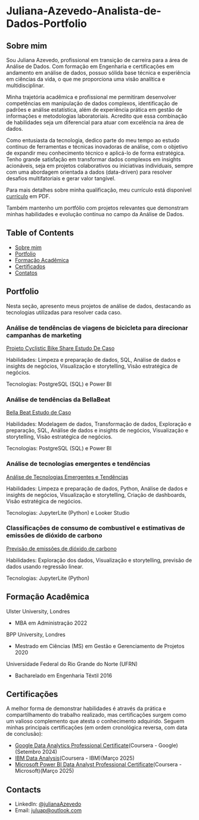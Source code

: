 # Juliana-Azevedo-Analista-de-Dados-Portfolio

## Sobre mim

Sou Juliana Azevedo, profissional em transição de carreira para a área de Análise de Dados. Com formação em Engenharia e certificações em andamento em análise de dados, possuo sólida base técnica e experiência em ciências da vida, o que me proporciona uma visão analítica e multidisciplinar.

Minha trajetória acadêmica e profissional me permitiram desenvolver competências em manipulação de dados complexos, identificação de padrões e análise estatística, além de experiência prática em gestão de informações e metodologias laboratoriais. Acredito que essa combinação de habilidades seja um diferencial para atuar com excelência na área de dados.

Como entusiasta da tecnologia, dedico parte do meu tempo ao estudo contínuo de ferramentas e técnicas inovadoras de análise, com o objetivo de expandir meu conhecimento técnico e aplicá-lo de forma estratégica. Tenho grande satisfação em transformar dados complexos em insights acionáveis, seja em projetos colaborativos ou iniciativas individuais, sempre com uma abordagem orientada a dados (data-driven) para resolver desafios multifatoriais e gerar valor tangível.

Para mais detalhes sobre minha qualificação, meu currículo está disponível [currículo](https://github.com/JulianaAzevedo9/Juliana-Azevedo-Analista-de-Dados-Portfolio/blob/main/Juliana%20Azevedo-Curriculo%20optimizado(1).pdf) em PDF.

Também mantenho um portfólio com projetos relevantes que demonstram minhas habilidades e evolução contínua no campo da Análise de Dados.

## Table of Contents
- [Sobre mim](https://github.com/JulianaAzevedo9/Juliana-Azevedo-Analista-de-Dados-Portfolio/blob/main/README.md#sobre-mim)
- [Portfolio](https://github.com/JulianaAzevedo9/Juliana-Azevedo-Analista-de-Dados-Portfolio/blob/main/README.md#portfolio)
- [Formação Acadêmica](https://github.com/JulianaAzevedo9/Juliana-Azevedo-Analista-de-Dados-Portfolio/blob/main/README.md#forma%C3%A7%C3%A3o-acad%C3%AAmica)
- [Certificados](https://github.com/JulianaAzevedo9/Juliana-Azevedo-Analista-de-Dados-Portfolio/blob/main/README.md#certifica%C3%A7%C3%B5es)
- [Contatos](https://github.com/JulianaAzevedo9/Juliana-Azevedo-Analista-de-Dados-Portfolio/blob/main/README.md#contacts)
## Portfolio 
Nesta seção, apresento meus projetos de análise de dados, destacando as tecnologias utilizadas para resolver cada caso.

### Análise de tendências de viagens de bicicleta para direcionar campanhas de marketing

[Projeto Cyclistic Bike Share Estudo De Caso](https://github.com/JulianaAzevedo9/Estudo-de-Caso-Cyclistic-Analise-de-Dados-para-Conversao-de-Usuarios/tree/main)

Habilidades: Limpeza e preparação de dados, SQL, Análise de dados e insights de negócios, Visualização e storytelling, Visão estratégica de negócios.

Tecnologias: PostgreSQL (SQL) e Power BI

### Análise de tendências da BellaBeat

[Bella Beat Estudo de Caso](https://github.com/JulianaAzevedo9/BellaBeat-Estudo-De-Caso)

Habilidades: Modelagem de dados, Transformação de dados, Exploração e preparação, SQL, Análise de dados e insights de negócios, Visualização e storytelling, Visão estratégica de negócios.

Tecnologias: PostgreSQL (SQL) e Power BI

### Análise de tecnologias emergentes e tendências

[Análise de Tecnologias Emergentes e Tendências](https://github.com/JulianaAzevedo9/Analise-das-tecnologias-e-tendencias-emergentes)

Habilidades: Limpeza e preparação de dados, Python, Análise de dados e insights de negócios, Visualização e storytelling, Criação de dashboards, Visão estratégica de negócios.

Tecnologias: JupyterLite (Python) e Looker Studio

### Classificações de consumo de combustível e estimativas de emissões de dióxido de carbono

[Previsão de emissões de dióxido de carbono](https://github.com/JulianaAzevedo9/Classificacoes-de-consumo-de-combustivel-e-estimativas-de-emiss-es-de-di-xido-de-carbono/blob/main/RegressaolinearparapreveroconsumodeCO2(1).ipynb)

Habilidades: Exploração dos dados, Visualização e storytelling, previsão de dados usando regressão linear.

Tecnologias: JupyterLite (Python)

## Formação Acadêmica

Ulster University, Londres
- MBA em Administração
2022

BPP University, Londres
- Mestrado em Ciências (MS) em Gestão e Gerenciamento de Projetos
2020

Universidade Federal do Rio Grande do Norte (UFRN) 
- Bacharelado em Engenharia Têxtil
2016

## Certificações

A melhor forma de demonstrar habilidades é através da prática e compartilhamento do trabalho realizado, mas certificações surgem como um valioso complemento que atesta o conhecimento adquirido. Seguem minhas principais certificações (em ordem cronológica reversa, com data de conclusão):

- [Google Data Analytics Professional Certificate](https://www.credly.com/badges/9ac93e36-90b3-414b-9365-9667ae7b0ddd/linked_in_profile)(Coursera - Google)(Setembro 2024)
- [IBM Data Analysis](https://www.credly.com/badges/6aaec0ee-dbd6-4f49-a3cd-a85cd7111a20/linked_in_profile)(Coursera - IBM)(Março 2025)
- [Microsoft Power BI Data Analyst Professional Certificate](https://www.credly.com/badges/56619b7b-4a2d-40a2-8c74-dba5b7e637d5/linked_in_profile)(Coursera - Microsoft)(Março 2025)

## Contacts
- LinkedIn: [@julianaAzevedo](https://www.linkedin.com/in/juliana-azevedo-96a12114b/)
- Email: juluap@outlook.com






























